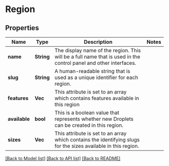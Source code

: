 # Region

## Properties

Name | Type | Description | Notes
------------ | ------------- | ------------- | -------------
**name** | **String** | The display name of the region.  This will be a full name that is used in the control panel and other interfaces. | 
**slug** | **String** | A human-readable string that is used as a unique identifier for each region. | 
**features** | **Vec<String>** | This attribute is set to an array which contains features available in this region | 
**available** | **bool** | This is a boolean value that represents whether new Droplets can be created in this region. | 
**sizes** | **Vec<String>** | This attribute is set to an array which contains the identifying slugs for the sizes available in this region. | 

[[Back to Model list]](../README.md#documentation-for-models) [[Back to API list]](../README.md#documentation-for-api-endpoints) [[Back to README]](../README.md)


